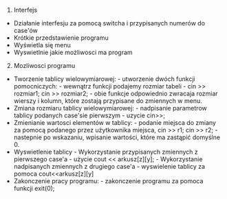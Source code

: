 1. Interfejs 

  - Działanie interfesju za pomocą switcha i przypisanych numerów do case'ów
  - Krótkie przedstawienie programu
  - Wyświetla się menu
  - Wyswietlnie jakie możliwosci ma program

2. Mozliwosci programu

  - Tworzenie tablicy wielowymiarowej:
        - utworzenie dwóch funkcji pomocniczych:
            - wewnątrz funkcji podajemy rozmiar tabeli - cin >> rozmiar1; cin >> rozmiar2;
                - obie funkcje odpowiednio zwracaja rozmiar wierszy i kolumn, które zostają przypisane do zmiennych w menu.
  - Zmiana rozmiaru tablicy wielowymiarowej:
        - nadpisanie parametrow tablicy podanych case'sie pierwszym
            - uzycie cin>>; 
  - Zmienianie wartosci elementów w tablicy:
        - podanie miejsca do zmiany za pomocą podanego przez użytkownika miejsca, cin >> r1; cin >> r2; 
            - nastepnie po wskazaniu, wpisanie wartości, które ma zastąpić domyślne 0.
  - Wyswietlenie tablicy
        - Wykorzystanie przypisanych zmiennych z pierwszego case'a
            - użycie cout << arkusz[z][y];
        - Wykorzystanie nadpisanych zmiennych z drugiego case'a
            - wyswielenie tablicy za pomoca cout<<arkusz[z][y]
  - Zakonczenie pracy programu:
        - zakonczenie programu za pomoca funkcji exit(0);
